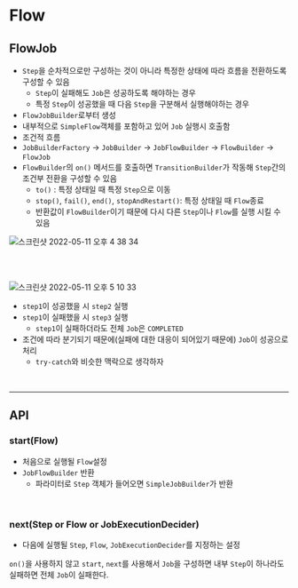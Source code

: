 # Flow

## FlowJob
- `Step`을 순차적으로만 구성하는 것이 아니라 특정한 상태에 따라 흐름을 전환하도록 구성할 수 있음
	- `Step`이 실패해도 `Job`은 성공하도록 해야하는 경우
	- 특정 `Step`이 성공했을 때 다음 `Step`을 구분해서 실행해야하는 경우
- `FlowJobBuilder`로부터 생성
- 내부적으로 `SimpleFlow`객체를 포함하고 있어 `Job` 실행시 호출함
- 조건적 흐름
- `JobBuilderFactory` -> `JobBuilder` -> `JobFlowBuilder` -> `FlowBuilder` -> `FlowJob`
- `FlowBuilder`의 `on()` 메서드를 호출하면 `TransitionBuilder`가 작동해 `Step`간의 조건부 전환을 구성할 수 있음
	- `to()` : 특정 상태일 때 특정 `Step`으로 이동
	- `stop()`, `fail()`, `end()`, `stopAndRestart()`: 특정 상태일 때 `Flow`종료
	- 반환값이 `FlowBuilder`이기 때문에 다시 다른 `Step`이나 `Flow`를 실행 시킬 수 있음

![스크린샷 2022-05-11 오후 4 38 34](https://user-images.githubusercontent.com/60773356/168428674-f3a218f9-9adf-47e7-8f27-92d454e1bb31.png)

<br>
<br>


![스크린샷 2022-05-11 오후 5 10 33](https://user-images.githubusercontent.com/60773356/168428678-49fa3d63-a10e-4f56-a7fa-67613c3e4e5c.png)
- `step1`이 성공했을 시 `step2` 실행
- `step1`이 실패했을 시 `step3` 실행
	- `step1`이 실패하더라도 전체 `Job`은 `COMPLETED`
- 조건에 따라 분기되기 때문에(실패에 대한 대응이 되어있기 때문에) `Job`이 성공으로 처리
	- `try-catch`와 비슷한 맥락으로 생각하자

<br>

---

## API

### start(Flow) 
- 처음으로 실행될 `Flow`설정
- `JobFlowBuilder` 반환
	- 파라미터로 `Step` 객체가 들어오면 `SimpleJobBuilder`가 반환

<br>

### next(Step or Flow or JobExecutionDecider)
- 다음에 실행될 `Step`, `Flow`, `JobExecutionDecider`를 지정하는 설정


`on()`을 사용하지 않고 `start`, `next`를 사용해서 `Job`을 구성하면 내부 `Step`이 하나라도 실패하면 전체 `Job`이 실패한다.

